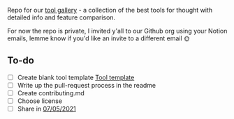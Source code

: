 Repo for our [tool gallery](https://forthought.tools/list) - a collection of the best tools for thought with detailed info and feature comparison.

For now the repo is private, I invited y'all to our Github org using your Notion emails, lemme know if you'd like an invite to a different email 🌞

## To-do

- [ ]  Create blank tool template [Tool template](https://www.notion.so/Tool-template-4aec1b78ca3b489d9d9503a1ebf5c059)
- [ ]  Write up the pull-request process in the readme
- [ ]  Create contributing.md
- [ ]  Choose license
- [ ]  Share in [07/05/2021](https://www.notion.so/07-05-2021-ef644fbd00d442499cc066be4f403473)